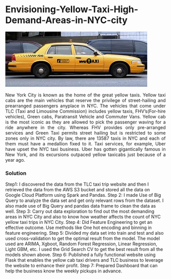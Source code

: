 # Envisioning-Yellow-Taxi-High-Demand-Areas-in-NYC-city

<img src="https://github.com/ssrbazpur/Envisioning-Yellow-Taxi-High-Demand-Areas-in-NYC-city/blob/master/Screenshots/nyc%20taxi.jpg?raw=true"/>

<p align="justify">New York City is known as the home of the great yellow taxis. Yellow taxi cabs are the main vehicles that reserve the privilege of street-hailing and prearranged passengers anyplace in NYC. The vehicles that come under TLC (Taxi and Limousine Commission) includes yellow taxis, FHV’s(For-hire vehicles), Green cabs, Paratransit Vehicle and Commuter Vans. Yellow cab is the most iconic as they are allowed to pick the passenger waving for a ride anywhere in the city. Whereas FHV provides only pre-arranged services and Green Taxi permits street hailing but is restricted to some zones only in NYC city. By law, there are 13587 taxis in NYC and each of them must have a medallion fixed to it. Taxi services, for example, Uber have upset the NYC taxi business. Uber has gotten gigantically famous in New York, and its excursions outpaced yellow taxicabs just because of a year ago.</p>


<h3> Solution </h3>

Step1: I discovered the data from the TLC taxi trip website and then I retrieved the data from the AWS S3 bucket and stored all the data on Google Cloud Platform using Spark and Pandas.
Step 2: I made Use of Big Query to analyze the data set and get only relevant rows from the dataset. I also made use of Big Query and pandas data frame to clean the data as well.
Step 3: Carry out data exploration to find out the most demanding areas in NYC City and also to know how weather affects the count of NYC yellow taxi trips in NYC City.
Step 4: Did Feature Engineering to get an effective outcome. Use methods like One hot encoding and binning in feature engineering.
Step 5: Divided my data set into train and test and also used cross-validation to get the optimal result from the model. The model used are ARIMA, Xgboot, Random Forest Regression, Linear Regression, Light GBM, etc. I used the Grid Search CV to get the best result from all the models shown above.
Step 6: Published a fully functional website using Flask that enables the yellow cab taxi drivers and TLC business to leverage the website to enhance their profit.
Step 7: Prepared Dashboard that can help the business know the weekly pickups in advance.


